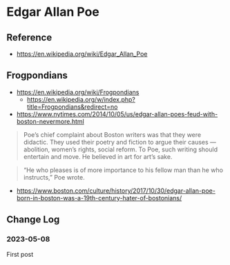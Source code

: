# Edgar Allan Poe


## Reference

* https://en.wikipedia.org/wiki/Edgar_Allan_Poe


## Frogpondians

* https://en.wikipedia.org/wiki/Frogpondians
  * https://en.wikipedia.org/w/index.php?title=Frogpondians&redirect=no
* https://www.nytimes.com/2014/10/05/us/edgar-allan-poes-feud-with-boston-nevermore.html
>Poe’s chief complaint about Boston writers was that they were didactic. They used their poetry and fiction to argue their causes — abolition, women’s rights, social reform. To Poe, such writing should entertain and move. He believed in art for art’s sake.

> “He who pleases is of more importance to his fellow man than he who instructs,” Poe wrote.

* https://www.boston.com/culture/history/2017/10/30/edgar-allan-poe-born-in-boston-was-a-19th-century-hater-of-bostonians/


## Change Log

### 2023-05-08

First post